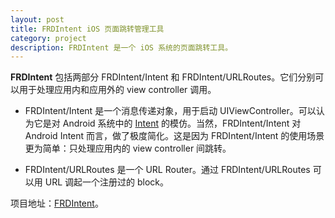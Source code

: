 ```yaml
---
layout: post
title: FRDIntent iOS 页面跳转管理工具
category: project
description: FRDIntent 是一个 iOS 系统的页面跳转工具。
---
```

**FRDIntent** 包括两部分 FRDIntent/Intent 和 FRDIntent/URLRoutes。它们分别可以用于处理应用内和应用外的 view controller 调用。

- FRDIntent/Intent 是一个消息传递对象，用于启动 UIViewController。可以认为它是对 Android 系统中的 [Intent](https://developer.android.com/guide/components/intents-filters.html) 的模仿。当然，FRDIntent/Intent 对 Android Intent 而言，做了极度简化。这是因为 FRDIntent/Intent 的使用场景更为简单：只处理应用内的  view controller 间跳转。

- FRDIntent/URLRoutes 是一个 URL Router。通过 FRDIntent/URLRoutes 可以用 URL 调起一个注册过的 block。

项目地址：[FRDIntent](https://github.com/douban/FRDIntent)。

